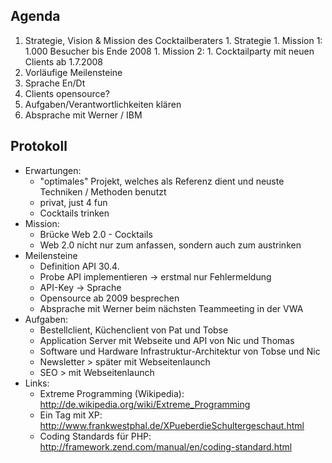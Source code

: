 ## Agenda ##
  1. Strategie, Vision & Mission des Cocktailberaters
    1. Strategie
    1. Mission 1: 1.000 Besucher bis Ende 2008
    1. Mission 2: 1. Cocktailparty mit neuen Clients ab 1.7.2008
  1. Vorläufige Meilensteine
  1. Sprache En/Dt
  1. Clients opensource?
  1. Aufgaben/Verantwortlichkeiten klären
  1. Absprache mit Werner / IBM
## Protokoll ##
  * Erwartungen:
    * "optimales" Projekt, welches als Referenz dient und neuste Techniken / Methoden benutzt
    * privat, just 4 fun
    * Cocktails trinken
  * Mission:
    * Brücke Web 2.0 - Cocktails
    * Web 2.0 nicht nur zum anfassen, sondern auch zum austrinken
  * Meilensteine
    * Definition API 30.4.
    * Probe API implementieren -> erstmal nur Fehlermeldung
    * API-Key -> Sprache
    * Opensource ab 2009 besprechen
    * Absprache mit Werner beim nächsten Teammeeting in der VWA
  * Aufgaben:
    * Bestellclient, Küchenclient von Pat und Tobse
    * Application Server mit Webseite und API von Nic und Thomas
    * Software und Hardware Infrastruktur-Architektur von Tobse und Nic
    * Newsletter > später mit Webseitenlaunch
    * SEO > mit Webseitenlaunch
  * Links:
    * Extreme Programming (Wikipedia): http://de.wikipedia.org/wiki/Extreme_Programming
    * Ein Tag mit XP: http://www.frankwestphal.de/XPueberdieSchultergeschaut.html
    * Coding Standards für PHP: http://framework.zend.com/manual/en/coding-standard.html